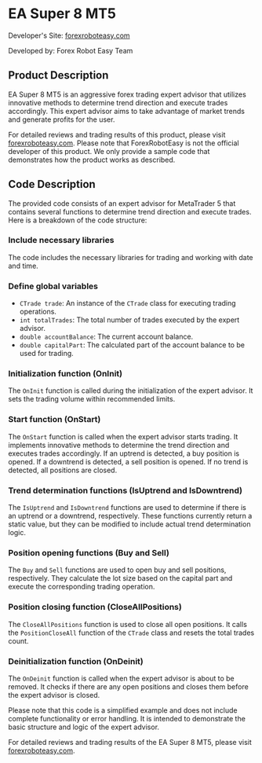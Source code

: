 # EA Super 8 MT5

Developer's Site: [forexroboteasy.com](https://forexroboteasy.com)

Developed by: Forex Robot Easy Team

## Product Description

EA Super 8 MT5 is an aggressive forex trading expert advisor that utilizes innovative methods to determine trend direction and execute trades accordingly. This expert advisor aims to take advantage of market trends and generate profits for the user.

For detailed reviews and trading results of this product, please visit [forexroboteasy.com](https://forexroboteasy.com/forex-robot-review/ea-super-8-mt5-review-aggressive-forex-trading-with-trend-insights/). Please note that ForexRobotEasy is not the official developer of this product. We only provide a sample code that demonstrates how the product works as described.

## Code Description

The provided code consists of an expert advisor for MetaTrader 5 that contains several functions to determine trend direction and execute trades. Here is a breakdown of the code structure:

### Include necessary libraries

The code includes the necessary libraries for trading and working with date and time.

### Define global variables

- `CTrade trade`: An instance of the `CTrade` class for executing trading operations.
- `int totalTrades`: The total number of trades executed by the expert advisor.
- `double accountBalance`: The current account balance.
- `double capitalPart`: The calculated part of the account balance to be used for trading.

### Initialization function (OnInit)

The `OnInit` function is called during the initialization of the expert advisor. It sets the trading volume within recommended limits.

### Start function (OnStart)

The `OnStart` function is called when the expert advisor starts trading. It implements innovative methods to determine the trend direction and executes trades accordingly. If an uptrend is detected, a buy position is opened. If a downtrend is detected, a sell position is opened. If no trend is detected, all positions are closed.

### Trend determination functions (IsUptrend and IsDowntrend)

The `IsUptrend` and `IsDowntrend` functions are used to determine if there is an uptrend or a downtrend, respectively. These functions currently return a static value, but they can be modified to include actual trend determination logic.

### Position opening functions (Buy and Sell)

The `Buy` and `Sell` functions are used to open buy and sell positions, respectively. They calculate the lot size based on the capital part and execute the corresponding trading operation.

### Position closing function (CloseAllPositions)

The `CloseAllPositions` function is used to close all open positions. It calls the `PositionCloseAll` function of the `CTrade` class and resets the total trades count.

### Deinitialization function (OnDeinit)

The `OnDeinit` function is called when the expert advisor is about to be removed. It checks if there are any open positions and closes them before the expert advisor is closed.

Please note that this code is a simplified example and does not include complete functionality or error handling. It is intended to demonstrate the basic structure and logic of the expert advisor.

For detailed reviews and trading results of the EA Super 8 MT5, please visit [forexroboteasy.com](https://forexroboteasy.com/forex-robot-review/ea-super-8-mt5-review-aggressive-forex-trading-with-trend-insights/).

